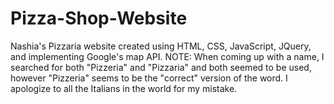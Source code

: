 # Pizza-Shop-Website
Nashia's Pizzaria website created using HTML, CSS, JavaScript, JQuery, and implementing Google's map API.  NOTE: When coming up with a name, I searched for both "Pizzeria" and "Pizzaria" and both seemed to be used, however "Pizzeria" seems to be the "correct" version of the word.  I apologize to all the Italians in the world for my mistake.
